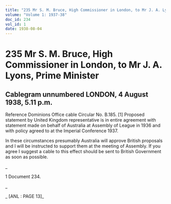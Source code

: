 ```yaml
---
title: "235 Mr S. M. Bruce, High Commissioner in London, to Mr J. A. Lyons, Prime Minister"
volume: "Volume 1: 1937-38"
doc_id: 234
vol_id: 1
date: 1938-08-04
---
```


# 235 Mr S. M. Bruce, High Commissioner in London, to Mr J. A. Lyons, Prime Minister

## Cablegram unnumbered LONDON, 4 August 1938, 5.11 p.m.

Reference Dominions Office cable Circular No. B.185. [1] Proposed statement by United Kingdom representative is in entire agreement with statement made on behalf of Australia at Assembly of League in 1936 and with policy agreed to at the Imperial Conference 1937.

In these circumstances presumably Australia will approve British proposals and I will be instructed to support them at the meeting of Assembly. If you agree I suggest a cable to this effect should be sent to British Government as soon as possible.

_

1 Document 234.

_

_ [ANL : PAGE 13]_
